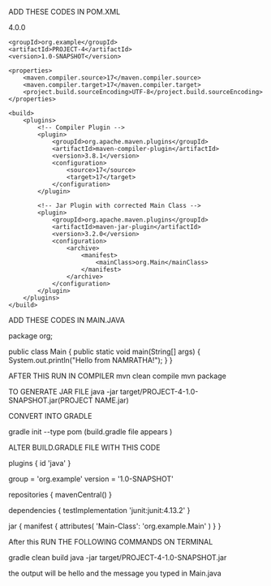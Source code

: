 ADD THESE CODES IN POM.XML 

<project xmlns="http://maven.apache.org/POM/4.0.0"
         xmlns:xsi="http://www.w3.org/2001/XMLSchema-instance"
         xsi:schemaLocation="http://maven.apache.org/POM/4.0.0 http://maven.apache.org/xsd/maven-4.0.0.xsd">
    <modelVersion>4.0.0</modelVersion>

    <groupId>org.example</groupId>
    <artifactId>PROJECT-4</artifactId>
    <version>1.0-SNAPSHOT</version>

    <properties>
        <maven.compiler.source>17</maven.compiler.source>
        <maven.compiler.target>17</maven.compiler.target>
        <project.build.sourceEncoding>UTF-8</project.build.sourceEncoding>
    </properties>

    <build>
        <plugins>
            <!-- Compiler Plugin -->
            <plugin>
                <groupId>org.apache.maven.plugins</groupId>
                <artifactId>maven-compiler-plugin</artifactId>
                <version>3.8.1</version>
                <configuration>
                    <source>17</source>
                    <target>17</target>
                </configuration>
            </plugin>

            <!-- Jar Plugin with corrected Main Class -->
            <plugin>
                <groupId>org.apache.maven.plugins</groupId>
                <artifactId>maven-jar-plugin</artifactId>
                <version>3.2.0</version>
                <configuration>
                    <archive>
                        <manifest>
                            <mainClass>org.Main</mainClass>
                        </manifest>
                    </archive>
                </configuration>
            </plugin>
        </plugins>
    </build>
</project>

ADD THESE CODES IN MAIN.JAVA 

package org;

public class Main {
    public static void main(String[] args) {
        System.out.println("Hello from NAMRATHA!");
    }
}

AFTER THIS RUN IN COMPILER 
mvn clean compile 
mvn package

TO GENERATE JAR FILE 
java -jar target/PROJECT-4-1.0-SNAPSHOT.jar(PROJECT NAME.jar)

CONVERT INTO GRADLE 

gradle init --type pom 
(build.gradle file appears )

ALTER BUILD.GRADLE  FILE WITH THIS CODE 

plugins {
    id 'java'
}

group = 'org.example'
version = '1.0-SNAPSHOT'

repositories {
    mavenCentral()
}

dependencies {
    testImplementation 'junit:junit:4.13.2'
}

jar {
    manifest {
        attributes(
                'Main-Class': 'org.example.Main'
        )
    }
}

After this RUN THE FOLLOWING COMMANDS ON TERMINAL 

gradle clean build
java -jar target/PROJECT-4-1.0-SNAPSHOT.jar 


the output will be hello and the message you typed in Main.java
